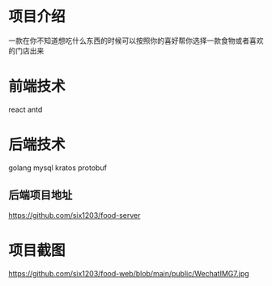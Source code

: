 # 项目介绍

一款在你不知道想吃什么东西的时候可以按照你的喜好帮你选择一款食物或者喜欢的门店出来

# 前端技术

react antd

# 后端技术

golang mysql kratos protobuf

## 后端项目地址

https://github.com/six1203/food-server

# 项目截图
https://github.com/six1203/food-web/blob/main/public/WechatIMG7.jpg

